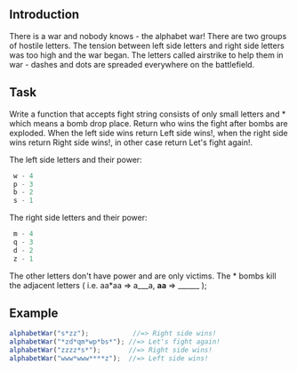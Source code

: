 ## Introduction
There is a war and nobody knows - the alphabet war!
There are two groups of hostile letters. The tension between left side letters and right side letters was too high and the war began. The letters called airstrike to help them in war - dashes and dots are spreaded everywhere on the battlefield.

## Task
Write a function that accepts fight string consists of only small letters and * which means a bomb drop place. Return who wins the fight after bombs are exploded. When the left side wins return Left side wins!, when the right side wins return Right side wins!, in other case return Let's fight again!.

The left side letters and their power:
```js
 w - 4
 p - 3
 b - 2
 s - 1
 ```
The right side letters and their power:
```js
 m - 4
 q - 3
 d - 2
 z - 1
 ```
The other letters don't have power and are only victims.
The * bombs kill the adjacent letters ( i.e. aa*aa => a___a, **aa** => ______ );

## Example
```js
alphabetWar("s*zz");           //=> Right side wins!
alphabetWar("*zd*qm*wp*bs*"); //=> Let's fight again!
alphabetWar("zzzz*s*");       //=> Right side wins!
alphabetWar("www*www****z");  //=> Left side wins!
```
